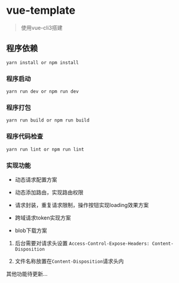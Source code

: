 # vue-template

> 使用vue-cli3搭建

## 程序依赖
```
yarn install or npm install
```

### 程序启动
```
yarn run dev or npm run dev
```

### 程序打包
```
yarn run build or npm run build
```

### 程序代码检查
```
yarn run lint or npm run lint
```

### 实现功能

- 动态请求配置方案

- 动态添加路由，实现路由权限

- 请求封装，重复请求限制，操作按钮实现loading效果方案

- 跨域请求token实现方案

- blob下载方案

1. 后台需要对请求头设置 `Access-Control-Expose-Headers: Content-Disposition`

2. 文件名称放置在`Content-Disposition`请求头内

其他功能待更新...